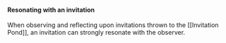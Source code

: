 #### Resonating with an invitation
When observing and reflecting upon invitations thrown to the [[Invitation Pond]], an invitation can strongly resonate with the observer.  